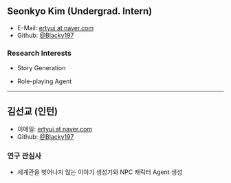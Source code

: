 ## Seonkyo Kim (Undergrad. Intern)

- E-Mail: [ertyui at naver.com](mailto:ertyui_at_naver.com)
- Github: [@Blacky197](https://github.com/Blacky197)

### Research Interests

- Story Generation

- Role-playing Agent

---
## 김선교 (인턴)

- 이메일: [ertyui at naver.com](mailto:ertyui_at_naver.com)
- Github: [@Blacky197](https://github.com/Blacky197)

### 연구 관심사

- 세계관을 벗어나지 않는 이야기 생성기와 NPC 캐릭터 Agent 생성
